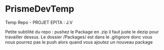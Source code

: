 # PrismeDevTemp
Temp Repo - PROJET EPITA : J.V

Petite subtilité du repo : pushez le Package en .zip il faut juste le dezip pour travailler dessus. 
Le dossier /Packages/ est dans le .gitignore donc vous nous pourrez pas le push alors quand vous ajoutez un nouveau package